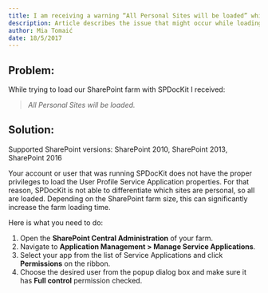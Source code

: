 ```yaml
---
title: I am receiving a warning “All Personal Sites will be loaded” while loading the farm.
description: Article describes the issue that might occur while loading Personal sites.
author: Mia Tomaić
date: 18/5/2017
---
```


## Problem:
While trying to load our SharePoint farm with SPDocKit I received:
> *All Personal Sites will be loaded.*

## Solution:
Supported SharePoint versions: SharePoint 2010, SharePoint 2013, SharePoint 2016

Your account or user that was running SPDocKit does not have the proper privileges to load the User Profile Service Application properties. For that reason, SPDocKit is not able to differentiate which sites are personal, so all are loaded. Depending on the SharePoint farm size, this can significantly increase the farm loading time.

Here is what you need to do:
1. Open the **SharePoint Central Administration** of your farm.
2. Navigate to **Application Management > Manage Service Applications**.
3. Select your app from the list of Service Applications and click **Permissions** on the ribbon.
4. Choose the desired user from the popup dialog box and make sure it has **Full control** permission checked.


